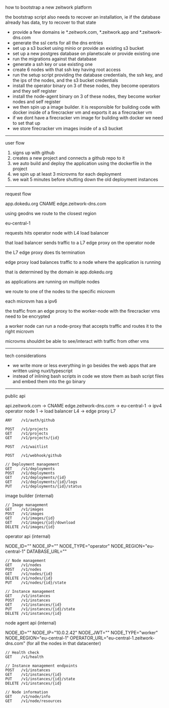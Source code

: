 how to bootstrap a new zeitwork platform

the bootstrap script also needs to recover an installation, ie if the database already has data, try to recover to that state

- provide a few domains ie \*.zeitwork.com, \*.zeitwork.app and \*.zeitwork-dns.com
- generate the ssl certs for all the dns entries
- set up a s3 bucket using minio or provide an existing s3 bucket
- set up a new postgres database on planetscale or provide existing one
- run the migrations against that database
- generate a ssh key or use existing one
- create 6 nodes with that ssh key having root access
- run the setup script providing the database credentials, the ssh key, and the ips of the nodes, and the s3 bucket credentials
- install the operator binary on 3 of these nodes, they become operators and they self register
- install the node-agent binary on 3 of these nodes, they become worker nodes and self register
- we then spin up a image builder. it is responsible for building code with docker inside of a firecracker vm and exports it as a firecracker vm
- if we dont have a firecracker vm image for building with docker we need to set that up
- we store firecracker vm images inside of a s3 bucket

---

user flow

1. signs up with github
2. creates a new project and connects a github repo to it
3. we auto build and deploy the application using the dockerfile in the project
4. we spin up at least 3 microvms for each deployment
5. we wait 5 minutes before shutting down the old deployment instances

---

request flow

app.dokedu.org CNAME edge.zeitwork-dns.com

using geodns we route to the closest region

eu-central-1

requests hits operator node with L4 load balancer

that load balancer sends traffic to a L7 edge proxy on the operator node

the L7 edge proxy does tls termination

edge proxy load balances traffic to a node where the application is running

that is determined by the domain ie app.dokedu.org

as applications are running on multiple nodes

we route to one of the nodes to the specific microvm

each microvm has a ipv6

the traffic from an edge proxy to the worker-node with the firecracker vms need to be encrypted

a worker node can run a node-proxy that accepts traffic and routes it to the right microvm

microvms shouldnt be able to see/interact with traffic from other vms

---

tech considerations

- we write more or less everything in go besides the web apps that are written using nuxt/typescript
- instead of inlining bash scripts in code we store them as bash script files and embed them into the go binary

---

public api

api.zeitwork.com -> CNAME edge.zeitwork-dns.com -> eu-central-1 -> ipv4 operator node 1 -> load balancer L4 -> edge proxy L7

```
ANY    /v1/auth/github

POST   /v1/projects
GET    /v1/projects
GET    /v1/projects/{id}

POST   /v1/waitlist

POST   /v1/webhook/github

// Deployment management
GET    /v1/deployments
POST   /v1/deployments
GET    /v1/deployments/{id}
GET    /v1/deployments/{id}/logs
PUT    /v1/deployments/{id}/status
```

image builder (internal)

```
// Image management
GET    /v1/images
POST   /v1/images
GET    /v1/images/{id}
GET    /v1/images/{id}/download
DELETE /v1/images/{id}
```

operator api (internal)

NODE_ID=""
NODE_IP=""
NODE_TYPE="operator"
NODE_REGION="eu-central-1"
DATABASE_URL=""

```
// Node management
GET    /v1/nodes
POST   /v1/nodes
GET    /v1/nodes/{id}
DELETE /v1/nodes/{id}
PUT    /v1/nodes/{id}/state

// Instance management
GET    /v1/instances
POST   /v1/instances
GET    /v1/instances/{id}
PUT    /v1/instances/{id}/state
DELETE /v1/instances/{id}
```

node agent api (internal)

NODE_ID=""
NODE_IP="10.0.2.42"
NODE_JWT=""
NODE_TYPE="worker"
NODE_REGION="eu-central-1"
OPERATOR_URL="eu-central-1.zeitwork-dns.com" (for all the nodes in that datacenter)

```
// Health check
GET    /v1/health

// Instance management endpoints
POST   /v1/instances
GET    /v1/instances/{id}
PUT    /v1/instances/{id}/state
DELETE /v1/instances/{id}

// Node information
GET    /v1/node/info
GET    /v1/node/resources
```
